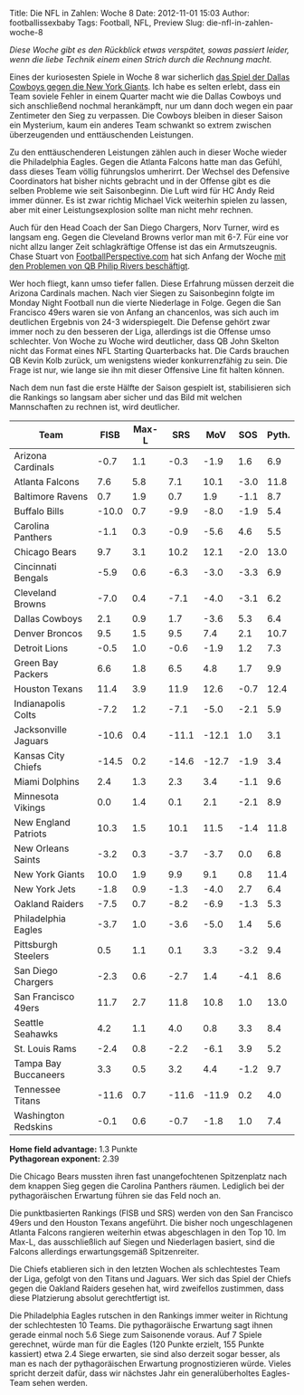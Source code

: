 Title: Die NFL in Zahlen: Woche 8
Date: 2012-11-01 15:03
Author: footballissexbaby
Tags: Football, NFL, Preview
Slug: die-nfl-in-zahlen-woche-8

*Diese Woche gibt es den Rückblick etwas verspätet, sowas passiert
leider, wenn die liebe Technik einem einen Strich durch die Rechnung
macht.*

Eines der kuriosesten Spiele in Woche 8 war sicherlich [das Spiel der
Dallas Cowboys gegen die New York Giants][]. Ich habe es selten erlebt,
dass ein Team soviele Fehler in einem Quarter macht wie die Dallas
Cowboys und sich anschließend nochmal herankämpft, nur um dann doch
wegen ein paar Zentimeter den Sieg zu verpassen. Die Cowboys bleiben in
dieser Saison ein Mysterium, kaum ein anderes Team schwankt so extrem
zwischen überzeugenden und enttäuschenden Leistungen.

Zu den enttäuschenderen Leistungen zählen auch in dieser Woche wieder
die Philadelphia Eagles. Gegen die Atlanta Falcons hatte man das Gefühl,
dass dieses Team völlig führungslos umherirrt. Der Wechsel des Defensive
Coordinators hat bisher nichts gebracht und in der Offense gibt es die
selben Probleme wie seit Saisonbeginn. Die Luft wird für HC Andy Reid
immer dünner. Es ist zwar richtig Michael Vick weiterhin spielen zu
lassen, aber mit einer Leistungsexplosion sollte man nicht mehr rechnen.

Auch für den Head Coach der San Diego Chargers, Norv Turner, wird es
langsam eng. Gegen die Cleveland Browns verlor man mit 6-7. Für eine vor
nicht allzu langer Zeit schlagkräftige Offense ist das ein
Armutszeugnis. Chase Stuart von [FootballPerspective.com][] hat sich
Anfang der Woche [mit den Problemen von QB Philip Rivers beschäftigt][].

Wer hoch fliegt, kann umso tiefer fallen. Diese Erfahrung müssen derzeit
die Arizona Cardinals machen. Nach vier Siegen zu Saisonbeginn folgte im
Monday Night Football nun die vierte Niederlage in Folge. Gegen die San
Francisco 49ers waren sie von Anfang an chancenlos, was sich auch im
deutlichen Ergebnis von 24-3 widerspiegelt. Die Defense gehört zwar
immer noch zu den besseren der Liga, allerdings ist die Offense umso
schlechter. Von Woche zu Woche wird deutlicher, dass QB John Skelton
nicht das Format eines NFL Starting Quarterbacks hat. Die Cards brauchen
QB Kevin Kolb zurück, um wenigstens wieder konkurrenzfähig zu sein. Die
Frage ist nur, wie lange sie ihn mit dieser Offensive Line fit halten
können.

Nach dem nun fast die erste Hälfte der Saison gespielt ist,
stabilisieren sich die Rankings so langsam aber sicher und das Bild mit
welchen Mannschaften zu rechnen ist, wird deutlicher.

<table class="table">
<thead>
<tr><th>Team</th><th>FISB</th><th>Max-L</th><th>SRS</th><th>MoV</th><th>SOS</th><th>Pyth.</th></tr>
</thead>
<tbody>
<tr><td>Arizona Cardinals</td><td>-0.7</td><td>1.1</td><td>-0.3</td><td>-1.9</td><td>1.6</td><td>6.9</td></tr>
<tr><td>Atlanta Falcons</td><td>7.6</td><td>5.8</td><td>7.1</td><td>10.1</td><td>-3.0</td><td>11.8</td></tr>
<tr><td>Baltimore Ravens</td><td>0.7</td><td>1.9</td><td>0.7</td><td>1.9</td><td>-1.1</td><td>8.7</td></tr>
<tr><td>Buffalo Bills</td><td>-10.0</td><td>0.7</td><td>-9.9</td><td>-8.0</td><td>-1.9</td><td>5.4</td></tr>
<tr><td>Carolina Panthers</td><td>-1.1</td><td>0.3</td><td>-0.9</td><td>-5.6</td><td>4.6</td><td>5.5</td></tr>
<tr><td>Chicago Bears</td><td>9.7</td><td>3.1</td><td>10.2</td><td>12.1</td><td>-2.0</td><td>13.0</td></tr>
<tr><td>Cincinnati Bengals</td><td>-5.9</td><td>0.6</td><td>-6.3</td><td>-3.0</td><td>-3.3</td><td>6.9</td></tr>
<tr><td>Cleveland Browns</td><td>-7.0</td><td>0.4</td><td>-7.1</td><td>-4.0</td><td>-3.1</td><td>6.2</td></tr>
<tr><td>Dallas Cowboys</td><td>2.1</td><td>0.9</td><td>1.7</td><td>-3.6</td><td>5.3</td><td>6.4</td></tr>
<tr><td>Denver Broncos</td><td>9.5</td><td>1.5</td><td>9.5</td><td>7.4</td><td>2.1</td><td>10.7</td></tr>
<tr><td>Detroit Lions</td><td>-0.5</td><td>1.0</td><td>-0.6</td><td>-1.9</td><td>1.2</td><td>7.3</td></tr>
<tr><td>Green Bay Packers</td><td>6.6</td><td>1.8</td><td>6.5</td><td>4.8</td><td>1.7</td><td>9.9</td></tr>
<tr><td>Houston Texans</td><td>11.4</td><td>3.9</td><td>11.9</td><td>12.6</td><td>-0.7</td><td>12.4</td></tr>
<tr><td>Indianapolis Colts</td><td>-7.2</td><td>1.2</td><td>-7.1</td><td>-5.0</td><td>-2.1</td><td>5.9</td></tr>
<tr><td>Jacksonville Jaguars</td><td>-10.6</td><td>0.4</td><td>-11.1</td><td>-12.1</td><td>1.0</td><td>3.1</td></tr>
<tr><td>Kansas City Chiefs</td><td>-14.5</td><td>0.2</td><td>-14.6</td><td>-12.7</td><td>-1.9</td><td>3.4</td></tr>
<tr><td>Miami Dolphins</td><td>2.4</td><td>1.3</td><td>2.3</td><td>3.4</td><td>-1.1</td><td>9.6</td></tr>
<tr><td>Minnesota Vikings</td><td>0.0</td><td>1.4</td><td>0.1</td><td>2.1</td><td>-2.1</td><td>8.9</td></tr>
<tr><td>New England Patriots</td><td>10.3</td><td>1.5</td><td>10.1</td><td>11.5</td><td>-1.4</td><td>11.8</td></tr>
<tr><td>New Orleans Saints</td><td>-3.2</td><td>0.3</td><td>-3.7</td><td>-3.7</td><td>0.0</td><td>6.8</td></tr>
<tr><td>New York Giants</td><td>10.0</td><td>1.9</td><td>9.9</td><td>9.1</td><td>0.8</td><td>11.4</td></tr>
<tr><td>New York Jets</td><td>-1.8</td><td>0.9</td><td>-1.3</td><td>-4.0</td><td>2.7</td><td>6.4</td></tr>
<tr><td>Oakland Raiders</td><td>-7.5</td><td>0.7</td><td>-8.2</td><td>-6.9</td><td>-1.3</td><td>5.3</td></tr>
<tr><td>Philadelphia Eagles</td><td>-3.7</td><td>1.0</td><td>-3.6</td><td>-5.0</td><td>1.4</td><td>5.6</td></tr>
<tr><td>Pittsburgh Steelers</td><td>0.5</td><td>1.1</td><td>0.1</td><td>3.3</td><td>-3.2</td><td>9.4</td></tr>
<tr><td>San Diego Chargers</td><td>-2.3</td><td>0.6</td><td>-2.7</td><td>1.4</td><td>-4.1</td><td>8.6</td></tr>
<tr><td>San Francisco 49ers</td><td>11.7</td><td>2.7</td><td>11.8</td><td>10.8</td><td>1.0</td><td>13.0</td></tr>
<tr><td>Seattle Seahawks</td><td>4.2</td><td>1.1</td><td>4.0</td><td>0.8</td><td>3.3</td><td>8.4</td></tr>
<tr><td>St. Louis Rams</td><td>-2.4</td><td>0.8</td><td>-2.2</td><td>-6.1</td><td>3.9</td><td>5.2</td></tr>
<tr><td>Tampa Bay Buccaneers</td><td>3.3</td><td>0.5</td><td>3.2</td><td>4.4</td><td>-1.2</td><td>9.7</td></tr>
<tr><td>Tennessee Titans</td><td>-11.6</td><td>0.7</td><td>-11.6</td><td>-11.9</td><td>0.2</td><td>4.0</td></tr>
<tr><td>Washington Redskins</td><td>-0.1</td><td>0.6</td><td>-0.7</td><td>-1.8</td><td>1.0</td><td>7.4</td></tr>
</tbody>
</table>

**Home field advantage:** 1.3 Punkte  
**Pythagorean exponent:** 2.39

Die Chicago Bears mussten ihren fast unangefochtenen Spitzenplatz nach
dem knappen Sieg gegen die Carolina Panthers räumen. Lediglich bei der
pythagoräischen Erwartung führen sie das Feld noch an.

Die punktbasierten Rankings (FISB und SRS) werden von den San Francisco
49ers und den Houston Texans angeführt. Die bisher noch ungeschlagenen
Atlanta Falcons rangieren weiterhin etwas abgeschlagen in den Top 10. Im
Max-L, das ausschließlich auf Siegen und Niederlagen basiert, sind die
Falcons allerdings erwartungsgemäß Spitzenreiter.

Die Chiefs etablieren sich in den letzten Wochen als schlechtestes Team
der Liga, gefolgt von den Titans und Jaguars. Wer sich das Spiel der
Chiefs gegen die Oakland Raiders gesehen hat, wird zweifellos zustimmen,
dass diese Platzierung absolut gerechtfertigt ist.

Die Philadelphia Eagles rutschen in den Rankings immer weiter in
Richtung der schlechtesten 10 Teams. Die pythagoräische Erwartung sagt
ihnen gerade einmal noch 5.6 Siege zum Saisonende voraus. Auf 7 Spiele
gerechnet, würde man für die Eagles (120 Punkte erzielt, 155 Punkte
kassiert) etwa 2.4 Siege erwarten, sie sind also derzeit sogar besser,
als man es nach der pythagoräischen Erwartung prognostizieren würde.
Vieles spricht derzeit dafür, dass wir nächstes Jahr ein
generalüberholtes Eagles-Team sehen werden.

  [das Spiel der Dallas Cowboys gegen die New York Giants]: |filename|a-giant-problem-die-redzone-probleme-der-new-york-giants.md
    "A Giant problem: Die Redzone-Probleme der New York Giants"
  [FootballPerspective.com]: http://www.footballperspective.com/
  [mit den Problemen von QB Philip Rivers beschäftigt]: http://www.footballperspective.com/how-much-does-philip-rivers-decline-have-to-do-with-philip-rivers/
